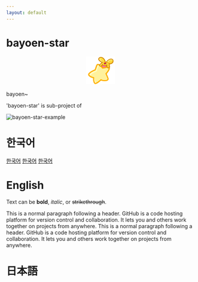 ```yaml
---
layout: default
---
```


# bayoen-star

<p align="center">   
   <img src="/bayoen-star/dailycarbuncle_kirbuncle.png" width="15%" hspace="10"/>
</p>

bayoen~

'bayoen-star' is sub-project of

![bayoen-star-example](/bayoen-star-example.png#center)

<a name="Korean"> </a>
# 한국어
<a href="{{ page.url }}#Korean" class="btn" style="color: black">한국어</a>
<a href="{{ page.url }}#Korean" class="btn" style="color: black">한국어</a>
<a href="{{ page.url }}#Korean" class="btn" style="color: black">한국어</a>


<a name="English"> </a>
# English

Text can be **bold**, _italic_, or ~~strikethrough~~.

This is a normal paragraph following a header. GitHub is a code hosting platform for version control and collaboration. It lets you and others work together on projects from anywhere.
This is a normal paragraph following a header. GitHub is a code hosting platform for version control and collaboration. It lets you and others work together on projects from anywhere.

<a name="Japanese"> </a>
# 日本語
